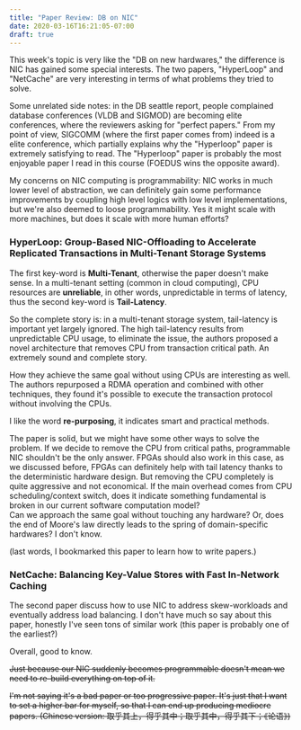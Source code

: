 ```yaml
---
title: "Paper Review: DB on NIC"
date: 2020-03-16T16:21:05-07:00
draft: true
---
```


This week's topic is very like the "DB on new hardwares," the difference is NIC has gained some special interests.
The two papers, "HyperLoop" and "NetCache" are very interesting in terms of what problems they tried to solve.

Some unrelated side notes: in the DB seattle report, people complained database conferences (VLDB and SIGMOD) are becoming elite conferences, where the reviewers asking for "perfect papers."
From my point of view, SIGCOMM (where the first paper comes from) indeed is a elite conference, 
which partially explains why the "Hyperloop" paper is extremely satisfying to read.
The "Hyperloop" paper is probably the most enjoyable paper I read in this course (FOEDUS wins the opposite award).

My concerns on NIC computing is programmability: NIC works in much lower level of abstraction, 
we can definitely gain some performance improvements by coupling high level logics with low level implementations, 
but we're also deemed to loose programmability.
Yes it might scale with more machines, but does it scale with more human efforts? 

### HyperLoop: Group-Based NIC-Offloading to Accelerate Replicated Transactions in Multi-Tenant Storage Systems
The first key-word is **Multi-Tenant**, otherwise the paper doesn't make sense.
In a multi-tenant setting (common in cloud computing), CPU resources are **unreliable**, in other words, unpredictable in terms of latency,
thus the second key-word is **Tail-Latency**.

So the complete story is: in a multi-tenant storage system, tail-latency is important yet largely ignored.
The high tail-latency results from unpredictable CPU usage, to eliminate the issue, the authors proposed
a novel architecture that removes CPU from transaction critical path.
An extremely sound and complete story.

How they achieve the same goal without using CPUs are interesting as well. 
The authors repurposed a RDMA operation and combined with other techniques, 
they found it's possible to execute the transaction protocol without involving the CPUs.

I like the word **re-purposing**, it indicates smart and practical methods.

The paper is solid, but we might have some other ways to solve the problem.
If we decide to remove the CPU from critical paths, programmable NIC shouldn't be the only answer.
FPGAs should also work in this case, as we discussed before, FPGAs can definitely help with tail latency thanks to the deterministic hardware design.
But removing the CPU completely is quite aggressive and not economical.
If the main overhead comes from CPU scheduling/context switch, does it indicate something fundamental is broken in our current software computation model?   
Can we approach the same goal without touching any hardware?
Or, does the end of Moore's law directly leads to the spring of domain-specific hardwares?
I don't know.

(last words, I bookmarked this paper to learn how to write papers.)


### NetCache: Balancing Key-Value Stores with Fast In-Network Caching
The second paper discuss how to use NIC to address skew-workloads and eventually address load balancing. 
I don't have much so say about this paper, honestly I've seen tons of similar work (this paper is probably one of the earliest?)

Overall, good to know.

<del>Just because our NIC suddenly becomes programmable doesn't mean we need to re-build everything on top of it.
</del>

<del>I'm not saying it's a bad paper or too progressive paper. It's just that I want to set a higher bar for myself, so that I can end up producing mediocre papers. (Chinese version: 取乎其上，得乎其中；取乎其中，得乎其下；《论语》)</del>

